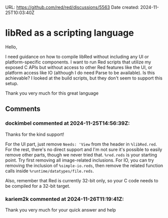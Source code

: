 URL: <https://github.com/red/red/discussions/5563>
Date created: 2024-11-25T10:03:40Z

# libRed as a scripting language

Hello,

I need guidance on how to compile libRed without including any UI or platform-specific components. I want to run Red scripts that utilize my exposed C APIs but without access to other Red features like the UI, or platform access like IO (although I do need Parse to be available). Is this achievable? I looked at the build scripts, but they don't seem to support this setup.

Thank you very much for this great language

## Comments

### dockimbel commented at 2024-11-25T14:56:39Z:

Thanks for the kind support!

For the UI part, just remove `Needs: 'View` from the header in `%libRed.red`.  For the rest, there's no direct support and I'm not sure it's possible to easily remove other parts, though we never tried that. `%red.reds` is your starting point. Try first removing all image-related inclusions. For IO, you can try removing the inclusion of `%simple-io.reds`, then remove the related function calls inside `%runtime/datatypes/file.reds`.

Also, remember that Red is currently 32-bit only, so your C code needs to be compiled for a 32-bit target.

### kariem2k commented at 2024-11-26T11:19:41Z:

Thank you very much for your quick answer and help

